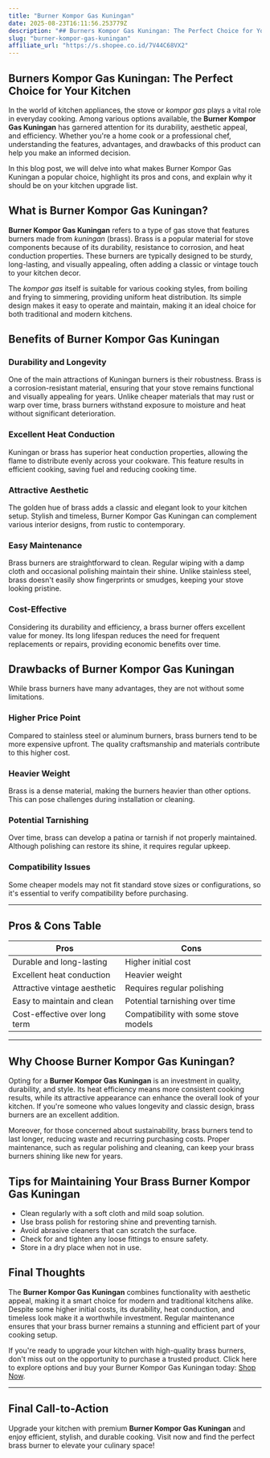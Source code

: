 ```yaml
---
title: "Burner Kompor Gas Kuningan"
date: 2025-08-23T16:11:56.253779Z
description: "## Burners Kompor Gas Kuningan: The Perfect Choice for Your Kitchen..."
slug: "burner-kompor-gas-kuningan"
affiliate_url: "https://s.shopee.co.id/7V44C68VX2"
---
```

## Burners Kompor Gas Kuningan: The Perfect Choice for Your Kitchen

In the world of kitchen appliances, the stove or *kompor gas* plays a vital role in everyday cooking. Among various options available, the **Burner Kompor Gas Kuningan** has garnered attention for its durability, aesthetic appeal, and efficiency. Whether you're a home cook or a professional chef, understanding the features, advantages, and drawbacks of this product can help you make an informed decision.

In this blog post, we will delve into what makes Burner Kompor Gas Kuningan a popular choice, highlight its pros and cons, and explain why it should be on your kitchen upgrade list.

## What is Burner Kompor Gas Kuningan?

**Burner Kompor Gas Kuningan** refers to a type of gas stove that features burners made from *kuningan* (brass). Brass is a popular material for stove components because of its durability, resistance to corrosion, and heat conduction properties. These burners are typically designed to be sturdy, long-lasting, and visually appealing, often adding a classic or vintage touch to your kitchen decor.

The *kompor gas* itself is suitable for various cooking styles, from boiling and frying to simmering, providing uniform heat distribution. Its simple design makes it easy to operate and maintain, making it an ideal choice for both traditional and modern kitchens.

## Benefits of Burner Kompor Gas Kuningan

### Durability and Longevity

One of the main attractions of Kuningan burners is their robustness. Brass is a corrosion-resistant material, ensuring that your stove remains functional and visually appealing for years. Unlike cheaper materials that may rust or warp over time, brass burners withstand exposure to moisture and heat without significant deterioration.

### Excellent Heat Conduction

Kuningan or brass has superior heat conduction properties, allowing the flame to distribute evenly across your cookware. This feature results in efficient cooking, saving fuel and reducing cooking time.

### Attractive Aesthetic

The golden hue of brass adds a classic and elegant look to your kitchen setup. Stylish and timeless, Burner Kompor Gas Kuningan can complement various interior designs, from rustic to contemporary.

### Easy Maintenance

Brass burners are straightforward to clean. Regular wiping with a damp cloth and occasional polishing maintain their shine. Unlike stainless steel, brass doesn't easily show fingerprints or smudges, keeping your stove looking pristine.

### Cost-Effective

Considering its durability and efficiency, a brass burner offers excellent value for money. Its long lifespan reduces the need for frequent replacements or repairs, providing economic benefits over time.

## Drawbacks of Burner Kompor Gas Kuningan

While brass burners have many advantages, they are not without some limitations.

### Higher Price Point

Compared to stainless steel or aluminum burners, brass burners tend to be more expensive upfront. The quality craftsmanship and materials contribute to this higher cost.

### Heavier Weight

Brass is a dense material, making the burners heavier than other options. This can pose challenges during installation or cleaning.

### Potential Tarnishing

Over time, brass can develop a patina or tarnish if not properly maintained. Although polishing can restore its shine, it requires regular upkeep.

### Compatibility Issues

Some cheaper models may not fit standard stove sizes or configurations, so it's essential to verify compatibility before purchasing.

---

## Pros & Cons Table

| **Pros**                            | **Cons**                                |
|-------------------------------------|-----------------------------------------|
| Durable and long-lasting          | Higher initial cost                   |
| Excellent heat conduction         | Heavier weight                        |
| Attractive vintage aesthetic      | Requires regular polishing            |
| Easy to maintain and clean        | Potential tarnishing over time       |
| Cost-effective over long term      | Compatibility with some stove models |

---

## Why Choose Burner Kompor Gas Kuningan?

Opting for a **Burner Kompor Gas Kuningan** is an investment in quality, durability, and style. Its heat efficiency means more consistent cooking results, while its attractive appearance can enhance the overall look of your kitchen. If you're someone who values longevity and classic design, brass burners are an excellent addition.

Moreover, for those concerned about sustainability, brass burners tend to last longer, reducing waste and recurring purchasing costs. Proper maintenance, such as regular polishing and cleaning, can keep your brass burners shining like new for years.

## Tips for Maintaining Your Brass Burner Kompor Gas Kuningan

- Clean regularly with a soft cloth and mild soap solution.
- Use brass polish for restoring shine and preventing tarnish.
- Avoid abrasive cleaners that can scratch the surface.
- Check for and tighten any loose fittings to ensure safety.
- Store in a dry place when not in use.

## Final Thoughts

The **Burner Kompor Gas Kuningan** combines functionality with aesthetic appeal, making it a smart choice for modern and traditional kitchens alike. Despite some higher initial costs, its durability, heat conduction, and timeless look make it a worthwhile investment. Regular maintenance ensures that your brass burner remains a stunning and efficient part of your cooking setup.

If you're ready to upgrade your kitchen with high-quality brass burners, don't miss out on the opportunity to purchase a trusted product. Click here to explore options and buy your Burner Kompor Gas Kuningan today: [Shop Now](https://s.shopee.co.id/7V44C68VX2).

---

## Final Call-to-Action

Upgrade your kitchen with premium **Burner Kompor Gas Kuningan** and enjoy efficient, stylish, and durable cooking. Visit now and find the perfect brass burner to elevate your culinary space!